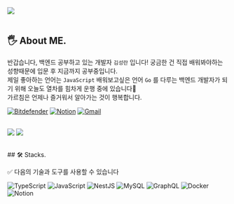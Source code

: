 <div align="left">
  <img src="https://capsule-render.vercel.app/api?type=rect&color=gradient&customColorList=0,0,0,0&text=%20BE_Dev%20&&fontAlign=30&height=180&fontSize=45&textBg=true&animation=twinkling&desc=KIMSEONGRAN's%20GitHub%20Profile&descAlignY=55&descAlign=65" />
</div>
<br>

## 🖐️ About ME.
반갑습니다, 백엔드 공부하고 있는 개발자 `김성란` 입니다! 
궁금한 건 직접 배워봐야하는 성향때문에 입문 후 지금까지 공부중입니다.   
제일 좋아하는 언어는 `JavaScript`
배워보고싶은 언어 `Go` 를 다루는 백엔드 개발자가 되기 위해 오늘도 열차를 힘차게 운행 중에 있습니다🚆️     
가르침은 언제나 즐거워서 알아가는 것이 행복합니다.
<div align="left">
<a href="https://182x176.tistory.com/" target="_blank"><img alt="Bitdefender" src ="https://img.shields.io/badge/Blog-F26D85.svg?&style=flat&logo=Spreadshirt&logoColor=ffffff"/></a>
<a href="https://fan-smile-44f.notion.site/RESUME-b771cc3abf0746238f1c472546cfd24f" target="_blank"><img alt="Notion" src ="https://img.shields.io/badge/RESUME-F2E4E9.svg?&style=flat&logo=Notion&logoColor=000"/></a>
<a href="mailto: "doll950904@gmail.com" target="_blank"><img alt="Gmail" src ="https://img.shields.io/badge/Gmail-EA4335.svg?&style=flat&logo=Gmail&logoColor=ffffff"/></a>
</div>  
<br>

![](https://github.com/KIMSEONGRAN/github-stats-transparent/blob/output/generated/overview.svg)
![](https://github.com/KIMSEONGRAN/github-stats-transparent/blob/output/generated/languages.svg)

<br>
## 🛠️ Stacks.

✅️ 다음의 기술과 도구를 사용할 수 있습니다

<div align="left">
<img alt="TypeScript" src ="https://img.shields.io/badge/TypeScript-3178C6.svg?&style=flat&logo=TypeScript&logoColor=ffffff"/></a>
<img alt="JavaScript" src ="https://img.shields.io/badge/JavaScript-F7DF1E.svg?&style=flat&logo=JavaScript&logoColor=222"/>
<img alt="NestJS" src ="https://img.shields.io/badge/NestJS-E0234E.svg?&style=flat&logo=NestJS&logoColor=fff"/>
<img alt="MySQL" src ="https://img.shields.io/badge/MySQL-4479A1.svg?&style=flat&logo=MySQL&logoColor=fff"/>
<img alt="GraphQL" src ="https://img.shields.io/badge/GraphQL-E10098.svg?&style=flat&logo=GraphQL&logoColor=fff"/>
<img alt="Docker" src ="https://img.shields.io/badge/Docker-2496ED.svg?&style=flat&logo=Docker&logoColor=fff"/>
<img alt="Notion" src ="https://img.shields.io/badge/Notion-fff.svg?&style=flat&logo=Notion&logoColor=111"/>
</div>

<br>
<br>

